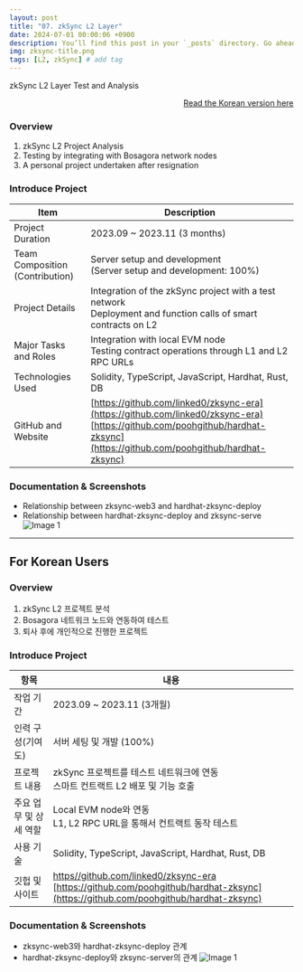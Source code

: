 ```yaml
---
layout: post
title: "07. zkSync L2 Layer"
date: 2024-07-01 00:00:06 +0900
description: You’ll find this post in your `_posts` directory. Go ahead and edit it and re-build the site to see your changes. # Add post description (optional)
img: zksync-title.png
tags: [L2, zkSync] # add tag
---
```

zkSync L2 Layer Test and Analysis

<div style="text-align: right;">
    <a href="#for-korean-users">Read the Korean version here</a> 
</div>

### Overview
1. zkSync L2 Project Analysis
2. Testing by integrating with Bosagora network nodes
3. A personal project undertaken after resignation

### Introduce Project

| Item                            | Description                                                                                                                                                                      |
| ------------------------------- | -------------------------------------------------------------------------------------------------------------------------------------------------------------------------------- |
| Project Duration                | 2023.09 ~ 2023.11 (3 months)                                                                                                                                                     |
| Team Composition (Contribution) | Server setup and development <br> (Server setup and development: 100%)                                                                                                           |
| Project Details                 | Integration of the zkSync project with a test network <br> Deployment and function calls of smart contracts on L2                                                                |
| Major Tasks and Roles           | Integration with local EVM node <br> Testing contract operations through L1 and L2 RPC URLs                                                                                      |
| Technologies Used               | Solidity, TypeScript, JavaScript, Hardhat, Rust, DB                                                                                                                              |
| GitHub and Website              | [https://github.com/linked0/zksync-era](https://github.com/linked0/zksync-era) <br> [https://github.com/poohgithub/hardhat-zksync](https://github.com/poohgithub/hardhat-zksync) |

### Documentation & Screenshots
- Relationship between zksync-web3 and hardhat-zksync-deploy
- Relationship between hardhat-zksync-deploy and zksync-serve
![Image 1]({{site.baseurl}}/assets/img/zksync-1.png)

---
## For Korean Users

### Overview
1. zkSync L2 프로젝트 분석
2. Bosagora 네트워크 노드와 연동하여 테스트
3. 퇴사 후에 개인적으로 진행한 프로젝트

### Introduce Project

| 항목                   | 내용                                                                                                                                                                            |
| ---------------------- | ------------------------------------------------------------------------------------------------------------------------------------------------------------------------------- |
| 작업 기간              | 2023.09 ~ 2023.11 (3개월)                                                                                                                                                       |
| 인력 구성(기여도)      | 서버 세팅 및 개발 (100%)                                                                                                                                                        |
| 프로젝트 내용          | zkSync 프로젝트를 테스트 네트워크에 연동 <br> 스마트 컨트랙트 L2 배포 및 기능 호출                                                                                              |
| 주요 업무 및 상세 역할 | Local EVM node와 연동 <br> L1, L2 RPC URL을 통해서 컨트랙트 동작 테스트                                                                                                         |
| 사용 기술              | Solidity, TypeScript, JavaScript, Hardhat, Rust, DB                                                                                                                             |
| 깃헙 및 사이트         | [https//github.com/linked0/zksync-era](https://github.com/linked0/zksync-era) <br> [https://github.com/poohgithub/hardhat-zksync](https://github.com/poohgithub/hardhat-zksync) |


### Documentation & Screenshots
- zksync-web3와 hardhat-zksync-deploy 관계
- hardhat-zksync-deploy와 zksync-server의 관계
![Image 1]({{site.baseurl}}/assets/img/zksync-1.png)


